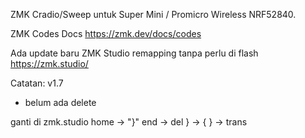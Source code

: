 ZMK Cradio/Sweep untuk Super Mini / Promicro Wireless NRF52840.

ZMK Codes Docs https://zmk.dev/docs/codes

Ada update baru ZMK Studio remapping tanpa perlu di flash https://zmk.studio/


Catatan: v1.7
- belum ada delete

ganti di zmk.studio
home -> "}"
end -> del
} -> {
} -> trans